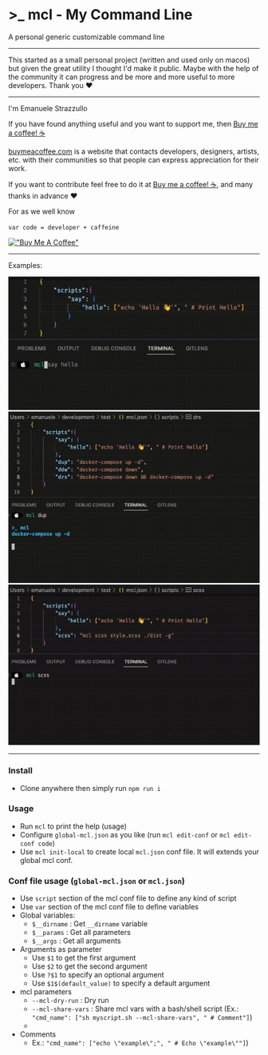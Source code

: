 # >_ mcl - My Command Line
A personal generic customizable command line

---

This started as a small personal project (written and used only on macos) but given the great utility I thought I'd make it public.
Maybe with the help of the community it can progress and be more and more useful to more developers.
Thank you ❤️

---

I'm Emanuele Strazzullo

If you have found anything useful and you want to support me, then [Buy me a coffee! :coffee:](https://www.buymeacoffee.com/emastraz)

[buymeacoffee.com](https://www.buymeacoffee.com/emastraz) is a website that contacts developers, designers, artists, etc. with their communities so that people can express appreciation  for their work.

If you want to contribute feel free to do it at [Buy me a coffee! :coffee:](https://www.buymeacoffee.com/emastraz), and many thanks in advance ❤️

For as we well know 

`var code = developer + caffeine`

[!["Buy Me A Coffee"](https://www.buymeacoffee.com/assets/img/custom_images/orange_img.png)](https://www.buymeacoffee.com/emastraz)

---

Examples:

![demo](https://raw.githubusercontent.com/stramanu/my-command-line/master/demo.gif)
![demo](https://raw.githubusercontent.com/stramanu/my-command-line/master/demo2.gif)
![demo](https://raw.githubusercontent.com/stramanu/my-command-line/master/demo3.gif)

---

### Install
- Clone anywhere then simply run `npm run i`

### Usage
- Run `mcl` to print the help (usage)
- Configure `global-mcl.json` as you like (run `mcl edit-conf` or `mcl edit-conf code`)
- Use `mcl init-local` to create local `mcl.json` conf file. It will extends your global mcl conf.

### Conf file usage (`global-mcl.json` or `mcl.json`)
- Use `script` section of the mcl conf file to define any kind of script
- Use `var` section of the mcl conf file to define variables
- Global variables:
    * `$__dirname`  : Get `__dirname` variable
    * `$__params`   : Get all parameters
    * `$__args`     : Get all arguments
- Arguments as parameter
    * Use `$1` to get the first argument
    * Use `$2` to get the second argument
    * Use `?$1` to specify an optional argument
    * Use `$1$(default_value)` to specify a default argument
- mcl parameters
    * `--mcl-dry-run`       : Dry run
    * `--mcl-share-vars`    : Share mcl vars with a bash/shell script 
        (Ex.: `"cmd_name": ["sh myscript.sh --mcl-share-vars", " # Comment"]`)
    * 
- Comments
    * Ex.: `"cmd_name": ["echo \"example\";", " # Echo \"example\""]`)


